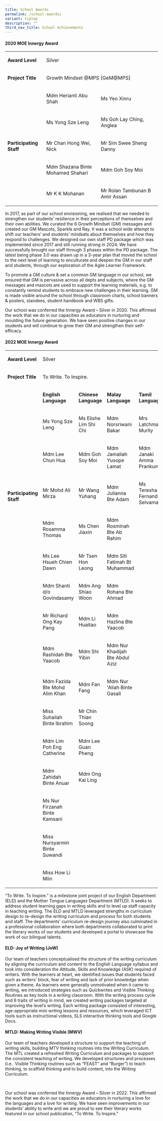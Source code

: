 ```yaml
---
title: School Awards
permalink: /school-awards/
variant: tiptap
description: ""
third_nav_title: School Achievements
---
```

<h4><strong>2020 MOE Innergy Award</strong></h4>
<table style="minWidth: 75px">
<colgroup>
<col>
<col>
<col>
</colgroup>
<tbody>
<tr>
<td rowspan="1" colspan="1">
<p><strong>Award Level</strong>
</p>
</td>
<td rowspan="1" colspan="2">
<p>Silver</p>
</td>
</tr>
<tr>
<td rowspan="1" colspan="1">
<p><strong>Project Title</strong>
</p>
</td>
<td rowspan="1" colspan="2">
<p>Growth Mindset @MPS [GeM@MPS]</p>
</td>
</tr>
<tr>
<td rowspan="6" colspan="1">
<p><strong>Participating Staff</strong>
</p>
</td>
<td rowspan="1" colspan="1">
<p>Mdm Herianti Abu Shah</p>
</td>
<td rowspan="1" colspan="1">
<p>Ms Yeo&nbsp;Xinru</p>
</td>
</tr>
<tr>
<td rowspan="1" colspan="1">
<p>Ms Yong&nbsp;Sze&nbsp;Leng</p>
</td>
<td rowspan="1" colspan="1">
<p>Ms Goh Lay Ching, Anglea</p>
</td>
</tr>
<tr>
<td rowspan="1" colspan="1">
<p>Mr Chan Hong Wei, Nick</p>
</td>
<td rowspan="1" colspan="1">
<p>Mr Sim Swee Sheng Danny</p>
</td>
</tr>
<tr>
<td rowspan="1" colspan="1">
<p>Mdm Shazana Binte Mohamed Shahari</p>
</td>
<td rowspan="1" colspan="1">
<p>Mdm Goh Soy Moi</p>
</td>
</tr>
<tr>
<td rowspan="2" colspan="1">
<p>Mr K K Mohanan</p>
</td>
<td rowspan="2" colspan="1">
<p>Mr&nbsp;Rolan&nbsp;Tambunan B Amir Assan</p>
</td>
</tr>
<tr></tr>
</tbody>
</table>
<p></p>
<p>In 2017, as part of our school envisioning, we realised that we needed
to strengthen our students’ resilience in their perceptions of themselves
and their own abilities. We curated the 6 Growth Mindset (GM) messages
and created our GM Mascots, Sparkle and Ray. It was a school wide attempt
to shift our teachers’ and students’ mindsets about themselves and how
they respond to challenges. We designed our own staff PD package which
was implemented since 2017 and still running strong in 2024. We have successfully
brought our staff through 3 phases within the PD package. The latest being
phase 3.0 was drawn up in a 3-year plan that moved the school to the next
level of learning to enculturate and deepen the GM in our staff and students,
through our exploration of the Agile Learner Framework.</p>
<p>To promote a GM culture &amp; set a common GM language in our school,
we ensured that GM is pervasive across all depts and subjects, where the
GM messages and mascots are used to support the learning materials, e.g.
to constantly remind students to embrace new challenges in their learning.
GM is made visible around the school through classroom charts, school banners
&amp; posters, standees, student handbook and WBS gifts.</p>
<p>Our school was conferred the Innergy Award – Silver in 2020. This affirmed
the work that we do in our capacities as educators in nurturing and moulding
the future generation. We have seen positive changes in our students and
will continue to grow their GM and strengthen their self-efficacy.</p>
<p></p>
<h4><strong>2022 MOE Innergy Award</strong></h4>
<table style="minWidth: 125px">
<colgroup>
<col>
<col>
<col>
<col>
<col>
</colgroup>
<tbody>
<tr>
<td rowspan="1" colspan="1">
<p><strong>Award Level</strong>
</p>
</td>
<td rowspan="1" colspan="4">
<p>Silver</p>
</td>
</tr>
<tr>
<td rowspan="1" colspan="1">
<p><strong>Project Title</strong>
</p>
</td>
<td rowspan="1" colspan="4">
<p>To Write. To Inspire.</p>
</td>
</tr>
<tr>
<td rowspan="7" colspan="1">
<p><strong>Participating Staff</strong>
</p>
</td>
<td rowspan="1" colspan="1">
<p><strong>English Language</strong>
</p>
</td>
<td rowspan="1" colspan="1">
<p><strong>Chinese Language</strong>
</p>
</td>
<td rowspan="1" colspan="1">
<p><strong>Malay Language</strong>
</p>
</td>
<td rowspan="1" colspan="1">
<p><strong>Tamil Language</strong>
</p>
</td>
</tr>
<tr>
<td rowspan="1" colspan="1">
<p>Ms Yong Sze Leng</p>
</td>
<td rowspan="1" colspan="1">
<p>Ms Elishe Lim Shi Chi</p>
</td>
<td rowspan="1" colspan="1">
<p>Mdm Norsriwani Bakar</p>
</td>
<td rowspan="1" colspan="1">
<p>Mrs Latchmana Murlly</p>
</td>
</tr>
<tr>
<td rowspan="1" colspan="1">
<p>Mdm Lee Chun Hua</p>
</td>
<td rowspan="1" colspan="1">
<p>Mdm Goh Soy Moi</p>
</td>
<td rowspan="1" colspan="1">
<p>Mdm Jamaliah Yusope Lamat</p>
</td>
<td rowspan="1" colspan="1">
<p>Mdm Janaki Amma Prankumar</p>
</td>
</tr>
<tr>
<td rowspan="1" colspan="1">
<p>Mr Mohd Ali Mirza</p>
</td>
<td rowspan="1" colspan="1">
<p>Mr Wang Yuhang</p>
</td>
<td rowspan="1" colspan="1">
<p>Mdm Julianna Bte Adam</p>
</td>
<td rowspan="1" colspan="1">
<p>Ms Teresha Fernandaz Selvamany</p>
</td>
</tr>
<tr>
<td rowspan="1" colspan="1">
<p>Mdm Rosamma Thomas</p>
</td>
<td rowspan="1" colspan="1">
<p>Ms Chen Jiaxin</p>
</td>
<td rowspan="1" colspan="1">
<p>Mdm Rosminah Bte Ab Rahim</p>
</td>
<td rowspan="1" colspan="1">
<p></p>
</td>
</tr>
<tr>
<td rowspan="1" colspan="1">
<p>Ms Lee Hsueh Chien Dawn</p>
</td>
<td rowspan="1" colspan="1">
<p>Mr Tsen Hon Leong</p>
</td>
<td rowspan="1" colspan="1">
<p>Mdm Siti Fatimah Bt Muhammad</p>
</td>
<td rowspan="1" colspan="1">
<p></p>
</td>
</tr>
<tr>
<td rowspan="1" colspan="1">
<p>Mdm Shanti d/o Govindasamy</p>
</td>
<td rowspan="1" colspan="1">
<p>Mdm Ang Shiao Woon</p>
</td>
<td rowspan="1" colspan="1">
<p>Mdm Rohana Bte Ahmad</p>
</td>
<td rowspan="1" colspan="1">
<p></p>
</td>
</tr>
<tr>
<td rowspan="1" colspan="1">
<p></p>
</td>
<td rowspan="1" colspan="1">
<p>Mr Richard Ong Kay Pang</p>
</td>
<td rowspan="1" colspan="1">
<p>Mdm Li Huaitao</p>
</td>
<td rowspan="1" colspan="1">
<p>Mdm Hazlina Bte Yaacob</p>
</td>
<td rowspan="1" colspan="1">
<p></p>
</td>
</tr>
<tr>
<td rowspan="1" colspan="1">
<p></p>
</td>
<td rowspan="1" colspan="1">
<p>Mdm Rashidah Bte Yaacob</p>
</td>
<td rowspan="1" colspan="1">
<p>Mdm Shi Yibin</p>
</td>
<td rowspan="1" colspan="1">
<p>Mdm Nur Khadijah Bte Abdul Aziz</p>
</td>
<td rowspan="1" colspan="1">
<p></p>
</td>
</tr>
<tr>
<td rowspan="1" colspan="1">
<p></p>
</td>
<td rowspan="1" colspan="1">
<p>Mdm Fazida Bte Mohd Alim Khan</p>
</td>
<td rowspan="1" colspan="1">
<p>Mdm Fan Fang</p>
</td>
<td rowspan="1" colspan="1">
<p>Mdm Nur 'Aliah Binte Gasali</p>
</td>
<td rowspan="1" colspan="1">
<p></p>
</td>
</tr>
<tr>
<td rowspan="1" colspan="1">
<p></p>
</td>
<td rowspan="1" colspan="1">
<p>Miss Suhailah Binte Ibrahim</p>
</td>
<td rowspan="1" colspan="1">
<p>Mr Chin Thian Soong</p>
</td>
<td rowspan="1" colspan="1">
<p></p>
</td>
<td rowspan="1" colspan="1">
<p></p>
</td>
</tr>
<tr>
<td rowspan="1" colspan="1">
<p></p>
</td>
<td rowspan="1" colspan="1">
<p>Mdm Lim Poh Eng Catherine</p>
</td>
<td rowspan="1" colspan="1">
<p>Mdm Lee Guan Pheng</p>
</td>
<td rowspan="1" colspan="1">
<p></p>
</td>
<td rowspan="1" colspan="1">
<p></p>
</td>
</tr>
<tr>
<td rowspan="1" colspan="1">
<p></p>
</td>
<td rowspan="1" colspan="1">
<p>Mdm Zahidah Binte Anuar</p>
</td>
<td rowspan="1" colspan="1">
<p>Mdm Ong Kai Ling</p>
</td>
<td rowspan="1" colspan="1">
<p></p>
</td>
<td rowspan="1" colspan="1">
<p></p>
</td>
</tr>
<tr>
<td rowspan="1" colspan="1">
<p></p>
</td>
<td rowspan="1" colspan="1">
<p>Ms Nur Firzanah Binte Kamsani</p>
</td>
<td rowspan="1" colspan="1">
<p></p>
</td>
<td rowspan="1" colspan="1">
<p></p>
</td>
<td rowspan="1" colspan="1">
<p></p>
</td>
</tr>
<tr>
<td rowspan="1" colspan="1">
<p></p>
</td>
<td rowspan="1" colspan="1">
<p>Miss Nursyarmin Binte Suwandi</p>
</td>
<td rowspan="1" colspan="1">
<p></p>
</td>
<td rowspan="1" colspan="1">
<p></p>
</td>
<td rowspan="1" colspan="1">
<p></p>
</td>
</tr>
<tr>
<td rowspan="1" colspan="1">
<p></p>
</td>
<td rowspan="1" colspan="1">
<p>Miss How Li Miin</p>
</td>
<td rowspan="1" colspan="1">
<p></p>
</td>
<td rowspan="1" colspan="1">
<p></p>
</td>
<td rowspan="1" colspan="1">
<p></p>
</td>
</tr>
</tbody>
</table>
<p>“To Write. To Inspire.” is a milestone joint project of our English Department
(ELD) and the Mother Tongue Languages Department (MTLD). It seeks to address
student learning gaps in writing skills and to level up staff capacity
in teaching writing. The ELD and MTLD leveraged strengths in curriculum
design to re-design the writing curriculum and process for both students
and staff. The departments’ curriculum re-design journey also culminated
in a professional collaboration where both departments collaborated to
print the literary works of our students and developed a portal to showcase
the work of our bilingual talents.</p>
<h4>ELD: Joy of Writing (JoW)</h4>
<p>Our team of teachers conceptualised the structure of the writing curriculum
by aligning the curriculum and content to the English Language syllabus
and took into consideration the Attitude, Skills and Knowledge (ASK) required
of writers. With the learners at heart, we identified issues that students
faced such as writers’ block, fear of writing and lack of prior knowledge
when given a theme. As learners were generally unmotivated when it came
to writing, we introduced strategies such as Quickwrites and Visible Thinking
Routines as key tools in a writing classroom. With the writing process
cycle and 6 traits of writing in mind, we created writing packages targeted
at improving the level’s writing. Each writing package consisted of interesting,
age-appropriate mini writing lessons and resources, which leveraged ICT
tools such as instructional videos, SLS interactive thinking tools and
Google Docs.</p>
<h4>MTLD: Making Writing Visible (MWV)</h4>
<p>Our team of teachers developed a structure to support the teaching of
writing skills, building MTV thinking routines into the Writing Curriculum.
The MTL created a refreshed Writing Curriculum and packages to support
the consistent teaching of writing. We developed structures and processes
(i.e.&nbsp; Visible Thinking routines such as “FEAST” and “Burger”) to
teach thinking, to scaffold thinking and to build content, into the Writing
Curriculum.</p>
<p>&nbsp;</p>
<p>Our school was conferred the Innergy Award – Silver in 2022. This affirmed
the work that we do in our capacities as educators in nurturing a love
for the languages and a love for writing. We have seen improvements in
our students’ ability to write and we are proud to see their literary works
featured in our school publication, “To Write. To Inspire.”</p>
<p></p>